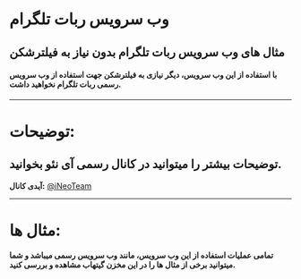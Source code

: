 # وب سرویس ربات تلگرام
## مثال های وب سرویس ربات تلگرام بدون نیاز به فیلترشکن

<h4>با استفاده از این وب سرویس، دیگر نیازی به فیلترشکن جهت استفاده از وب سرویس رسمی ربات تلگرام نخواهید داشت.</h4>

------------------------

# توضیحات:
## توضیحات بیشتر را میتوانید در کانال رسمی آی نئو بخوانید.

<b>آیدی کانال:</b> <a href='https://t.me/iNeoTeam' target='_blank'>@iNeoTeam</a>

-------------------------

# مثال ها:

<b>تمامی عملیات استفاده از این وب سرویس، مانند وب سرویس رسمی میباشد و شما میتوانید برخی از مثال ها را در این مخزن گیتهاب مشاهده و بررسی کنید.</b>
